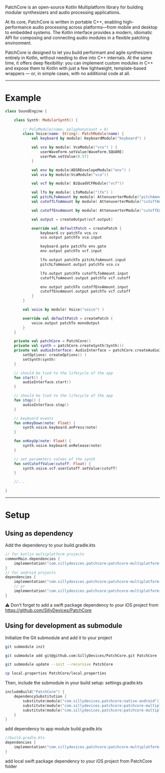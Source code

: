 PatchCore is an open-source Kotlin Multiplatform library for building modular synthesizers and audio processing applications.

At its core, PatchCore is written in portable C++, enabling high-performance audio processing across platforms—from mobile and desktop to embedded systems. The Kotlin interface provides a modern, idiomatic API for composing and connecting audio modules in a flexible patching environment.

PatchCore is designed to let you build performant and agile synthesizers entirely in Kotlin, without needing to dive into C++ internals. At the same time, it offers deep flexibility: you can implement custom modules in C++ and expose them to Kotlin with just a few lightweight, template-based wrappers — or, in simple cases, with no additional code at all. 

---
# Example

```kotlin
class SoundEngine {

    class Synth: ModularSynth() {
        
        // PolyModule(name, polyphonyCount = 8)
        class Voice(name: String): PatchModule(name) { 
            val keyboard by module( KeyboardModule("keyboard") )

            val vco by module( VcoModule("vco") ) {
                userWaveForm.setValue(WaveForm.SQUARE)
                userPwm.setValue(0.5f)
            }

            val env by module(ADSREnvelopeModule("env") )
            val vca by module(VcaModule("vca"))

            val vcf by module( BiQuadVCFModule("vcf"))

            val lfo by module( LfoModule("lfo") )
            val pitchLfoAmount by module( AttenuverterModule("pitchAmount") )
            val cutoffLfoAmount by module( AttenuverterModule("cutoffAmount") )

            val cutoffEnvAmount by module( AttenuverterModule("cutoffEnvAmount") )

            val output = createOutput(vcf.output)

            override val defaultPatch = createPatch {
                keyboard.cv patchTo vco.cv
                vco.output patchTo vca.input

                keyboard.gate patchTo env.gate
                env.output patchTo vcf.input

                lfo.output patchTo pitchLfoAmount.input
                pitchLfoAmount.output patchTo vco.cv

                lfo.output patchTo cutoffLfoAmount.input
                cutoffLfoAmount.output patchTo vcf.cutoff

                env.output patchTo cutoffEnvAmount.input
                cutoffEnvAmount.output patchTo vcf.cutoff
            }
        }

        val voice by module( Voice("voice") )

        override val defaultPatch = createPatch {
            voice.output patchTo monoOutput
        }
    }

    private val patchCore = PatchCore()
    private val synth = patchCore.createSynth(Synth())
    private val audioInterface: AudioInterface = patchCore.createAudioInterface<AudioInterface>().apply {
        setOptions( createOptions() )
        setSynth(synth)
    }

    // should be tied to the lifecycle of the app
    fun start() {
        audioInterface.start()
    }

    // should be tied to the lifecycle of the app
    fun stop() {
        audioInterface.stop()
    }

    // keyboard events
    fun onKeyDown(note: Float) {
        synth.voice.keyboard.onPress(note)
    }

    fun onKeyUp(note: Float) {
        synth.voice.keyboard.onRelease(note)
    }

    // set parameters values of the synth
    fun setCutoffValue(cutoff: Float) {
        synth.voice.vcf.userCutoff.setValue(cutoff)
    }

    //...

}
```

---
# Setup
## Using as dependency
Add the dependency to your build.gradle.kts
```kotlin
// for kotlin multiplatform projects
commonMain.dependencies {
    implementation("com.sillydevices.patchcore:patchcore-multiplatform:0.1.2")
}
// for android projects
dependencies {
    implementation("com.sillydevices.patchcore:patchcore-multiplatform:0.1.2")
    // or
    implementation("com.sillydevices.patchcore:patchcore-multiplatform-android:0.1.2")
}

```

⚠️ Don’t forget to add a swift package dependency to your iOS project from https://github.com/SillyDevices/PatchCore


## Using for development as submodule
Initialize the Git submodule and add it to your project
```bash
git submodule init

git submodule add git@github.com:SillyDevices/PatchCore.git PatchCore

git submodule update --init --recursive PatchCore

cp local.properties PatchCore/local.properties
```

Then, include the submodule in your build setup:
settings.gradle.kts
```kotlin
includeBuild("PatchCore") {
    dependencySubstitution {
        substitute(module("com.sillydevices.patchcore:native-android")).using(project(":PatchCore"))
        substitute(module("com.sillydevices.patchcore:patchcore-multiplatform")).using(project(":PatchCoreMultiplatform"))
        substitute(module("com.sillydevices.patchcore:patchcore-multiplatform-android")).using(project(":PatchCoreMultiplatform"))
    }
}
```

add dependency to app module build.gradle.kts

```kotlin
//build.gradle.kts
dependencies {
    implementation("com.sillydevices.patchcore:patchcore-multiplatform:0.1.2")
}
```

add local swift package dependency to your iOS project from PatchCore folder